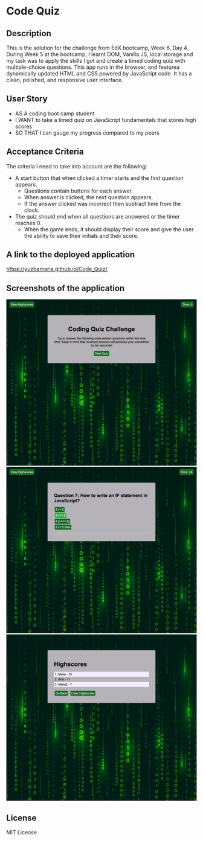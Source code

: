 # Code Quiz

## Description
This is the solution for the challenge from EdX bootcamp, Week 6, Day 4.
During Week 5 at the bootcamp, I learnt DOM, Vanilla JS, local storage and my task was to apply the skills I got and create a timed coding quiz with multiple-choice questions. 
This app runs in the browser, and featurea dynamically updated HTML and CSS powered by JavaScript code. It has a clean, polished, and responsive user interface. 

## User Story 
- AS A coding boot camp student
- I WANT to take a timed quiz on JavaScript fundamentals that stores high scores
- SO THAT I can gauge my progress compared to my peers

## Acceptance Criteria
The criteria I need to take into account are the following:

- A start button that when clicked a timer starts and the first question appears.
  - Questions contain buttons for each answer.
  - When answer is clicked, the next question appears.
  - If the answer clicked was incorrect then subtract time from the clock.
- The quiz should end when all questions are answered or the timer reaches 0.
  - When the game ends, it should display their score and give the user the ability to save their initials and their score.
 
## A link to the deployed application
https://yuzbamaria.github.io/Code_Quiz/

## Screenshots of the application
![screenshot-code-quiz](assets/images/code_quiz_index_html.png)
![screenshot-code-quiz](assets/images/code_quiz_index_html2.png)
![screenshot-code-quiz](assets/images/code_quiz_highscores_html.png)

## License 
MIT License



